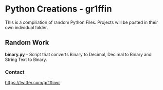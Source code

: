 # Python Creations - gr1ffin
This is a compiliation of random Python Files. Projects will be posted in their own individual folder. 

## Random Work
**binary.py** - Script that converts Binary to Decimal, Decimal to Binary and String Text to Binary. 

### Contact 
https://twitter.com/gr1ffinvr
